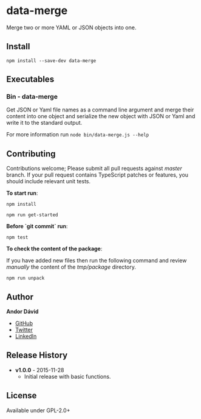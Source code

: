 # data-merge

Merge two or more YAML or JSON objects into one.

## Install

`npm install --save-dev data-merge`


## Executables


### Bin - data-merge

Get JSON or Yaml file names as a command line argument and merge their
content into one object and serialize the new object with JSON or Yaml and
write it to the standard output.

For more information run `node bin/data-merge.js --help`


## Contributing

Contributions welcome; Please submit all pull requests against _master_ branch.
If your pull request contains TypeScript patches or features, you should include
relevant unit tests.

__To start run__:

`npm install`

`npm run get-started`

__Before \`git commit\` run__:

`npm test`

__To check the content of the package__:

If you have added new files then run the following command and review _manually_
the content of the _tmp/package_ directory.

`npm run unpack`


## Author

**Andor Dávid**

* [GitHub](https://github.com/Sweetchuck)
* [Twitter](http://twitter.com/andor_david)
* [LinkedIn](https://hu.linkedin.com/pub/andor-dávid/5b/484/b83)


## Release History

* **v1.0.0** - 2015-11-28
  * Initial release with basic functions.


## License

Available under GPL-2.0+


